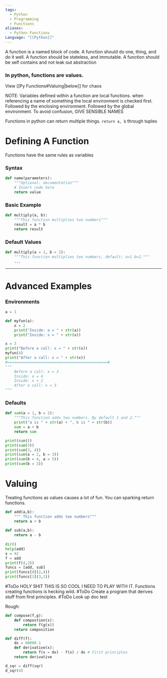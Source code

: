 ```yaml
---
tags:
  - Python
  - Programming
  - Functions
aliases:
  - Python Functions
Language: "[[Python]]"
---
```

A function is a named block of code.
A function should do one, thing, and do it well.
A function should be stateless, and immutable.
A function should be self contains and not leak out abstraction
### In python, functions are values.
View [[Py Functions#Valuing|below]] for chaos

NOTE: Variables defined within a function are local functions.
	when referencing a name of something the local environment is checked first. Followed by the enclosing environment. Followed by the global environment.
	To avoid confusion, GIVE SENSIBLE NAMES

Functions in python can return multiple things. `return a, b` through tuples 
# Defining A Function
Functions have the same rules as variables
### Syntax
```python
def name(parameters):
	"""Optional: documentation"""
	# Insert code here
	return value
```
### Basic Example
```python
def multiply(a, b):
	"""This function multiplies two numbers"""
	result = a * b
	return result
```
### Default Values
```python
def multiply(a = 1, b = 2):
	"""This function multiplies two numbers, default: a=1 b=2."""
	...
```

---
# Advanced Examples
### Environments
```python
a = 1

def myfun(a):
	x = 2
	print("Inside: a = " + str(a))
	print("Inside: x = " + str(x))

x = 3
print("Before a call: x = " + str(x))
myfun(4)
print("After a call: x = " + str(x))
#=============================================#
"""
	Before a call: x = 3
	Inside: a = 4
	Inside: x = 2
	After a call: x = 3
"""
```
### Defaults
```python
def sum(a = 1, b = 2):
	"""This function adds two numbers. By default 1 and 2."""
	print("a is " + str(a) + ", b is " + str(b))
	sum = a + b
	return sum

print(sum())
print(sum(3))
print(sum(3, 4))
print(sum(a = 2, b = 3))
print(sum(b = 4, a = 5))
print(sum(b = 3))
```
# Valuing
Treating functions as values causes a lot of fun.
You can sparking return functions.
```python
def add(a,b):
    """ This function adds two numbers"""
    return a + b
    
def sub(a,b):
    return a - b
  
dir()
help(add)
x = 42
f = add
print(f(4,2))
funcs = [add, sub]
print(funcs[0](2,4))
print(funcs[1](3,1))
```
#ToDo HOLY SHIT THIS IS SO COOL I NEED TO PLAY WITH IT. Functions creating functions is hecking wild.
#ToDo Create a program that derives stuff from first principles.
#ToDo Look up doc test

Rough:
```python
def compose(f,g):
	def compostion(x):
		return f(g(x))
	return composition

def diff(f):
	dx = 00000.1
	def derivative(x):
		return f(x = dx) - f(x) / dx # First principles
	return derivative

d_sqr = diff(sqr)
d_sqr(4)
```

